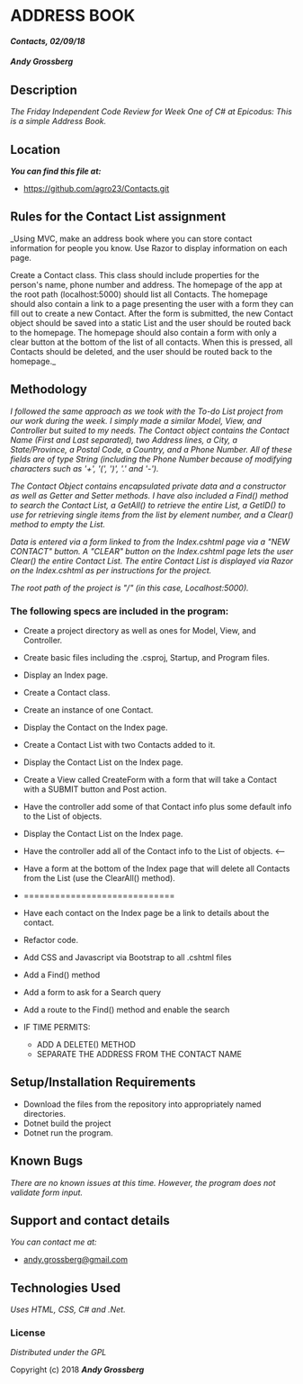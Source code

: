 # ADDRESS BOOK

#### _Contacts, 02/09/18_

#### _**Andy Grossberg**_

## Description

_The Friday Independent Code Review for Week One of C# at Epicodus:_
_This is a simple Address Book._

## Location

**_You can find this file at:_**
* https://github.com/agro23/Contacts.git

## Rules for the Contact List assignment

_Using MVC, make an address book where you can store contact information for people you know. Use Razor to display information on each page.

Create a Contact class. This class should include properties for the person's name, phone number and address.
The homepage of the app at the root path (localhost:5000) should list all Contacts.
The homepage should also contain a link to a page presenting the user with a form they can fill out to create a new Contact. After the form is submitted, the new Contact object should be saved into a static List and the user should be routed back to the homepage.
The homepage should also contain a form with only a clear button at the bottom of the list of all contacts. When this is pressed, all Contacts should be deleted, and the user should be routed back to the homepage._

## Methodology

_I followed the same approach as we took with the To-do List project from our work during the week. I simply made a similar Model, View, and Controller but suited to my needs. The Contact object contains the Contact Name (First and Last separated), two Address lines, a City, a State/Province, a Postal Code, a Country, and a Phone Number. All of these fields are of type String (including the Phone Number because of modifying characters such as '+', '(', ')', '.' and '-')._

_The Contact Object contains encapsulated private data and a constructor as well as Getter and Setter methods. I have also included a Find() method to search the Contact List, a GetAll() to retrieve the entire List, a GetID() to use for retrieving single items from the list by element number, and a Clear() method to empty the List._      

_Data is entered via a form linked to from the Index.cshtml page via a "NEW CONTACT" button. A "CLEAR" button on the Index.cshtml page lets the user Clear() the entire Contact List. The entire Contact List is displayed via Razor on the Index.cshtml as per instructions for the project._

_The root path of the project is "/" (in this case, Localhost:5000)._

### The following specs are included in the program:

* Create a project directory as well as ones for Model, View, and Controller.

* Create basic files including the .csproj, Startup, and Program files.

* Display an Index page.

* Create a Contact class.

* Create an instance of one Contact.

* Display the Contact on the Index page.

* Create a Contact List with two Contacts added to it.

* Display the Contact List on the Index page.

* Create a View called CreateForm with a form that will take a Contact with a SUBMIT button and Post action.

* Have the controller add some of that Contact info plus some default info to the List of objects.

* Display the Contact List on the Index page.

* Have the controller add all of the Contact info to the List of objects. <--

* Have a form at the bottom of the Index page that will delete all Contacts from the List (use the ClearAll() method).


* =============================

* Have each contact on the Index page be a link to details about the contact.

* Refactor code.

* Add CSS and Javascript via Bootstrap to all .cshtml files

* Add a Find() method

* Add a form to ask for a Search query

* Add a route to the Find() method and enable the search

* IF TIME PERMITS:
  - ADD A DELETE() METHOD
  - SEPARATE THE ADDRESS FROM THE CONTACT NAME

## Setup/Installation Requirements

* Download the files from the repository into appropriately named directories.
* Dotnet build the project
* Dotnet run the program.

## Known Bugs

_There are no known issues at this time. However, the program does not validate form input._

## Support and contact details

_You can contact me at:_

* andy.grossberg@gmail.com

## Technologies Used

_Uses HTML, CSS, C# and .Net._

### License

*Distributed under the GPL*

Copyright (c) 2018 **_Andy Grossberg_**
